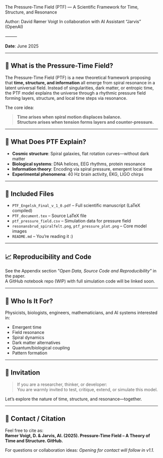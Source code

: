 The Pressure-Time Field (PTF) — A Scientific Framework for Time, Structure, and Resonance

Author: David Rømer Voigt
In collaboration with AI Assistant “Jarvis” (OpenAI)

⸻


**Date**: June 2025

---

## 📘 What is the Pressure-Time Field?

The Pressure-Time Field (PTF) is a new theoretical framework proposing that **time, structure, and information** all emerge from spiral resonance in a latent universal field. Instead of singularities, dark matter, or entropic time, the PTF model explains the universe through a rhythmic pressure field forming layers, structure, and local time steps via resonance.

The core idea:  
> **Time arises when spiral motion displaces balance.**  
> **Structure arises when tension forms layers and counter-pressure.**

---

## 🔬 What Does PTF Explain?

- **Cosmic structure**: Spiral galaxies, flat rotation curves—without dark matter  
- **Biological systems**: DNA helices, EEG rhythms, protein resonance  
- **Information theory**: Encoding via spiral pressure, emergent local time  
- **Experimental phenomena**: 40 Hz brain activity, EKG, LIGO chirps

---

## 📂 Included Files

- `PTF_Engelsk_Final_v_1_0.pdf` – Full scientific manuscript (LaTeX compiled)  
- `PTF_document.tex` – Source LaTeX file  
- `ptf_pressure_field.csv` – Simulation data for pressure field  
- `resonansbrud_spiralfelt.png`, `ptf_pressure_plot.png` – Core model images  
- `README.md` – You’re reading it :)  

---

## 📈 Reproducibility and Code

See the Appendix section *"Open Data, Source Code and Reproducibility"* in the paper.  
A GitHub notebook repo (WIP) with full simulation code will be linked soon.

---

## 🧠 Who Is It For?

Physicists, biologists, engineers, mathematicians, and AI systems interested in:

- Emergent time
- Field resonance
- Spiral dynamics
- Dark matter alternatives
- Quantum/biological coupling
- Pattern formation

---

## 🤝 Invitation

> If you are a researcher, thinker, or developer:  
> You are warmly invited to test, critique, extend, or simulate this model.

Let’s explore the nature of time, structure, and resonance—together.

---

## 🔗 Contact / Citation

Feel free to cite as:  
**Rømer Voigt, D. & Jarvis, AI. (2025). Pressure-Time Field – A Theory of Time and Structure. GitHub.**

For questions or collaboration ideas: *Opening for contact will follow in v1.1.*
